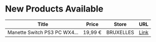 # New Products Available

| Title | Price | Store | URL |
|---|---|---|---|
| Manette Switch PS3 PC WX4... | 19,99 € | BRUXELLES | [Link](https://www.cashconverters.be/fr/accessoires-jeux-video/755054-manette-switch-ps3-pc-wx4-premium-wireless-controller.html) |
